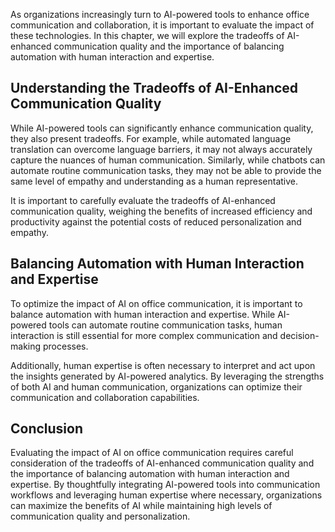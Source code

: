 

As organizations increasingly turn to AI-powered tools to enhance office communication and collaboration, it is important to evaluate the impact of these technologies. In this chapter, we will explore the tradeoffs of AI-enhanced communication quality and the importance of balancing automation with human interaction and expertise.

Understanding the Tradeoffs of AI-Enhanced Communication Quality
----------------------------------------------------------------

While AI-powered tools can significantly enhance communication quality, they also present tradeoffs. For example, while automated language translation can overcome language barriers, it may not always accurately capture the nuances of human communication. Similarly, while chatbots can automate routine communication tasks, they may not be able to provide the same level of empathy and understanding as a human representative.

It is important to carefully evaluate the tradeoffs of AI-enhanced communication quality, weighing the benefits of increased efficiency and productivity against the potential costs of reduced personalization and empathy.

Balancing Automation with Human Interaction and Expertise
---------------------------------------------------------

To optimize the impact of AI on office communication, it is important to balance automation with human interaction and expertise. While AI-powered tools can automate routine communication tasks, human interaction is still essential for more complex communication and decision-making processes.

Additionally, human expertise is often necessary to interpret and act upon the insights generated by AI-powered analytics. By leveraging the strengths of both AI and human communication, organizations can optimize their communication and collaboration capabilities.

Conclusion
----------

Evaluating the impact of AI on office communication requires careful consideration of the tradeoffs of AI-enhanced communication quality and the importance of balancing automation with human interaction and expertise. By thoughtfully integrating AI-powered tools into communication workflows and leveraging human expertise where necessary, organizations can maximize the benefits of AI while maintaining high levels of communication quality and personalization.
